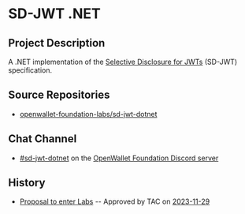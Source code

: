 # SD-JWT .NET

## Project Description

A .NET implementation of the [Selective Disclosure for JWTs](https://www.ietf.org/archive/id/draft-ietf-oauth-selective-disclosure-jwt-04.html) (SD-JWT) specification.

## Source Repositories

- [openwallet-foundation-labs/sd-jwt-dotnet](https://github.com/openwallet-foundation-labs/sd-jwt-dotnet)

## Chat Channel

- [#sd-jwt-dotnet](https://discord.com/channels/1022962884864643214/1179453047169110056) on the [OpenWallet Foundation Discord server](https://discord.gg/openwalletfoundation)

## History

- [Proposal to enter Labs](https://github.com/openwallet-foundation/project-proposals/blob/88fb7a44b28c4d1736b67e99d7dcf6d44ff99c13/projects/sd-jwt-dotnet.md) -- Approved by TAC on [2023-11-29](../meetings/2023/2023-11-29.md)
